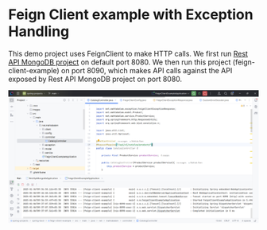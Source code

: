 # Feign Client example with Exception Handling

This demo project uses FeignClient to make HTTP calls. We first run [Rest API MongoDB project](https://github.com/eMahtab/spring-projects/tree/main/spring-boot/rest-api-mongodb) on default port 8080. We then run this project (feign-client-example) on port 8090, which makes API calls against the API exposed by Rest API MongoDB project on port 8080.

!["Project"](images/project.png?raw=true)


